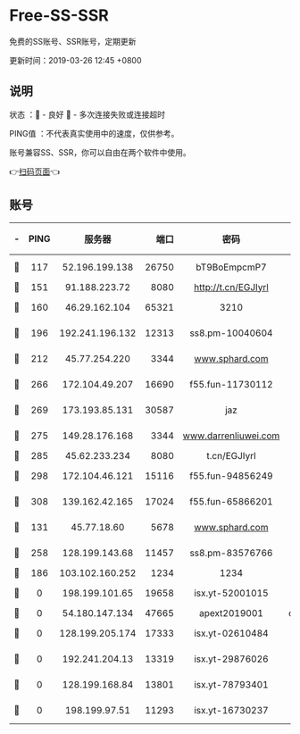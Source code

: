 # Free-SS-SSR

免费的SS账号、SSR账号，定期更新

更新时间：2019-03-26 12:45 +0800

## 说明

状态     ：🙂 - 良好 🙁 - 多次连接失败或连接超时

PING值   ：不代表真实使用中的速度，仅供参考。

账号兼容SS、SSR，你可以自由在两个软件中使用。

👉[扫码页面](https://liesauer.github.io/Free-SS-SSR/)👈

## 账号

|-|PING|服务器|端口|密码|加密方式|区域|
|:----:|:----:|:-----:|-----:|:----:|:----:|:----:|
|🙂|117|52.196.199.138|26750|bT9BoEmpcmP7|aes-256-cfb|JP|
|🙂|151|91.188.223.72|8080|http://t.cn/EGJIyrl|rc4-md5|RU|
|🙂|160|46.29.162.104|65321|3210|aes-256-ctr|RU|
|🙂|196|192.241.196.132|12313|ss8.pm-10040604|aes-256-cfb|US|
|🙂|212|45.77.254.220|3344|www.sphard.com|aes-256-cfb|SG|
|🙂|266|172.104.49.207|16690|f55.fun-11730112|aes-256-cfb|SG|
|🙂|269|173.193.85.131|30587|jaz|aes-256-cfb|US|
|🙂|275|149.28.176.168|3344|www.darrenliuwei.com|aes-256-cfb|AU|
|🙂|285|45.62.233.234|8080|t.cn/EGJIyrl|rc4-md5|CA|
|🙂|298|172.104.46.121|15116|f55.fun-94856249|aes-256-cfb|SG|
|🙂|308|139.162.42.165|17024|f55.fun-65866201|aes-256-cfb|SG|
|🙂|131|45.77.18.60|5678|www.sphard.com|aes-256-cfb|JP|
|🙂|258|128.199.143.68|11457|ss8.pm-83576766|aes-256-cfb|SG|
|🙁|186|103.102.160.252|1234|1234|rc4-md5|JP|
|🙁|0|198.199.101.65|19658|isx.yt-52001015|aes-256-cfb|US|
|🙁|0|54.180.147.134|47665|apext2019001|chacha20|KR|
|🙁|0|128.199.205.174|17333|isx.yt-02610484|aes-256-cfb|SG|
|🙁|0|192.241.204.13|13319|isx.yt-29876026|aes-256-cfb|US|
|🙁|0|128.199.168.84|13801|isx.yt-78793401|aes-256-cfb|SG|
|🙁|0|198.199.97.51|11293|isx.yt-16730237|aes-256-cfb|US|
